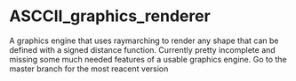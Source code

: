 # ASCCII_graphics_renderer
A graphics engine that uses raymarching to render any shape that can be defined with a signed distance function.
Currently pretty incomplete and missing some much needed features of a usable graphics engine.
Go to the master branch for the most reacent version
